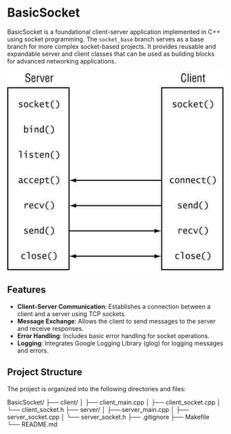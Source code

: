 # BasicSocket

BasicSocket is a foundational client-server application implemented in C++ using socket programming. The `socket_base` branch serves as a base branch for more complex socket-based projects. It provides reusable and expandable server and client classes that can be used as building blocks for advanced networking applications.

![Alt text](image.png)

## Features

- **Client-Server Communication**: Establishes a connection between a client and a server using TCP sockets.
- **Message Exchange**: Allows the client to send messages to the server and receive responses.
- **Error Handling**: Includes basic error handling for socket operations.
- **Logging**: Integrates Google Logging Library (glog) for logging messages and errors.

## Project Structure

The project is organized into the following directories and files:

BasicSocket/ ├── client/ │ ├── client_main.cpp │ ├── client_socket.cpp │ └── client_socket.h ├── server/ │ ├── server_main.cpp │ ├── server_socket.cpp │ └── server_socket.h ├── .gitignore ├── Makefile └── README.md

